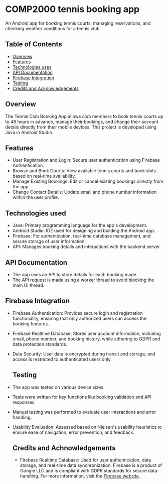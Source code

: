 # COMP2000 tennis booking app

An Android app for booking tennis courts, managing reservations, and checking weather conditions for a tennis club.


## Table of Contents
- [Overview](#overview)
- [Features](#features)
- [Technologies uses](#technologies-used)
- [API Documentation](#api-documentation)
- [Firebase Integration](#firebase-integration)
- [Testing](#testing)
- [Credits and Acknowledgements](#credits-and-achnowledgements)



## Overview
The Tennis Club Booking App allows club members to book tennis courts up to 48 hours in advance, manage their bookings, and change their account details directly from their mobile devices. This project is developed using Java in Android Studio.

## Features
- User Registration and Login: Secure user authentication using Firebase Authentication.
- Browse and Book Courts: View available tennis courts and book slots based on real-time availability.
- Manage Existing Bookings: Edit or cancel existing bookings directly from the app.
- Change Contact Details: Update email and phone number information within the user profile.

## Technologies used

- Java: Primary programming language for the app's development.
- Android Studio: IDE used for designing and building the Android app.
- Firebase: For authentication, real-time database management, and secure storage of user information.
- API: Manages booking details and interactions with the backend server.

## API Documentation
- The app uses an API to store details for each booking made.
- The API request is made using a worker thread to avoid blocking the main UI thread.

## Firebase Integration

- Firebase Authentication: Provides secure login and registration functionality, ensuring that only authorized users can access the booking features.
- Firebase Realtime Database: Stores user account information, including email, phone number, and booking history, while adhering to GDPR and data protection standards.
- Data Security: User data is encrypted during transit and storage, and access is restricted to authenticated users only.

  ## Testing
- The app was tested on various device sizes.
- Tests were written for key functions like booking validation and API responses.
- Manual testing was performed to evaluate user interactions and error handling.
- Usability Evaluation: Assessed based on Nielsen's usability heuristics to ensure ease of navigation, error prevention, and feedback.

  ## Credits and Achnowledgements

  - Firebase Realtime Database: Used for user authentication, data storage, and real-time data synchronization. Firebase is a product of Google LLC and is compliant with GDPR standards for secure data handling. For more information, visit the [Firebase website](https://firebase.google.com/)
.

  






